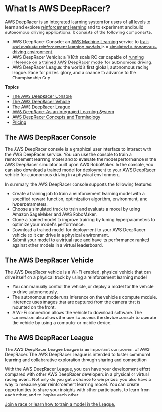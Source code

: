 # What Is AWS DeepRacer?<a name="what-is-deepracer"></a>

AWS DeepRacer is an integrated learning system for users of all levels to learn and explore [reinforcement learning](deepracer-basic-concept.md#term-rl) and to experiment and build autonomous driving applications\. It consists of the following components:
+ AWS DeepRacer Console: an [AWS Machine Learning](https://aws.amazon.com/machine-learning/) service to [train and evaluate reinforcement learning models ](create-deepracer-project.md)in a [simulated autonomous\-driving environment](https://aws.amazon.com/robomaker/)\.
+ AWS DeepRacer Vehicle: a 1/18th scale RC car capable of [running inference on a trained AWS DeepRacer model](operate-deepracer-vehicle.md) for autonomous driving\.
+ AWS DeepRacer League: the world’s first global, autonomous racing league\. Race for prizes, glory, and a chance to advance to the Championship Cup\.

**Topics**
+ [The AWS DeepRacer Console](#what-is-deepracer-service-console)
+ [The AWS DeepRacer Vehicle](#what-is-deepracer-model-vehicle)
+ [The AWS DeepRacer League](#what-is-deepracer-racing-series)
+ [AWS DeepRacer As an Integrated Learning System](deepracer-is-a-learning-environment-for-reinforcement-learning.md)
+ [AWS DeepRacer Concepts and Terminology](deepracer-basic-concept.md)
+ [Pricing](pricing.md)

## The AWS DeepRacer Console<a name="what-is-deepracer-service-console"></a>

The AWS DeepRacer console is a graphical user interface to interact with the AWS DeepRacer service\. You can use the console to train a reinforcement learning model and to evaluate the model performance in the AWS DeepRacer simulator built upon AWS RoboMaker\. In the console, you can also download a trained model for deployment to your AWS DeepRacer vehicle for autonomous driving in a physical environment\. 

In summary, the AWS DeepRacer console supports the following features:
+ Create a training job to train a reinforcement learning model with a specified reward function, optimization algorithm, environment, and hyperparameters\. 
+ Choose a simulated track to train and evaluate a model by using Amazon SageMaker and AWS RoboMaker\.
+ Clone a trained model to improve training by tuning hyperparameters to optimize your model's performance\. 
+ Download a trained model for deployment to your AWS DeepRacer vehicle so it can drive in a physical environment\. 
+ Submit your model to a virtual race and have its performance ranked against other models in a virtual leaderboard\. 

## The AWS DeepRacer Vehicle<a name="what-is-deepracer-model-vehicle"></a>

The AWS DeepRacer vehicle is a Wi\-Fi enabled, physical vehicle that can drive itself on a physical track by using a reinforcement learning model\.
+ You can manually control the vehicle, or deploy a model for the vehicle to drive autonomously\.
+ The autonomous mode runs inference on the vehicle's compute module\. Inference uses images that are captured from the camera that is mounted on the front\. 
+ A Wi\-Fi connection allows the vehicle to download software\. The connection also allows the user to access the device console to operate the vehicle by using a computer or mobile device\.

## The AWS DeepRacer League<a name="what-is-deepracer-racing-series"></a>

 The AWS DeepRacer League League is an important component of AWS DeepRacer\. The AWS DeepRacer League is intended to foster communal learning and collaborative exploration through sharing and competition\. 

With the AWS DeepRacer League, you can have your development effort compared with other AWS DeepRacer developers in a physical or virtual racing event\. Not only do you get a chance to win prizes, you also have a way to measure your reinforcement learning model\. You can create opportunities to share your insights with other participants, to learn from each other, and to inspire each other\. 

[Join a race or learn how to train a model in the League\.](https://console.aws.amazon.com/deepracer)